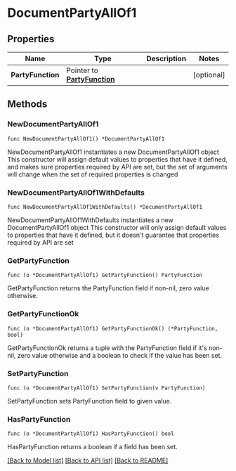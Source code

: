 # DocumentPartyAllOf1

## Properties

Name | Type | Description | Notes
------------ | ------------- | ------------- | -------------
**PartyFunction** | Pointer to [**PartyFunction**](PartyFunction.md) |  | [optional] 

## Methods

### NewDocumentPartyAllOf1

`func NewDocumentPartyAllOf1() *DocumentPartyAllOf1`

NewDocumentPartyAllOf1 instantiates a new DocumentPartyAllOf1 object
This constructor will assign default values to properties that have it defined,
and makes sure properties required by API are set, but the set of arguments
will change when the set of required properties is changed

### NewDocumentPartyAllOf1WithDefaults

`func NewDocumentPartyAllOf1WithDefaults() *DocumentPartyAllOf1`

NewDocumentPartyAllOf1WithDefaults instantiates a new DocumentPartyAllOf1 object
This constructor will only assign default values to properties that have it defined,
but it doesn't guarantee that properties required by API are set

### GetPartyFunction

`func (o *DocumentPartyAllOf1) GetPartyFunction() PartyFunction`

GetPartyFunction returns the PartyFunction field if non-nil, zero value otherwise.

### GetPartyFunctionOk

`func (o *DocumentPartyAllOf1) GetPartyFunctionOk() (*PartyFunction, bool)`

GetPartyFunctionOk returns a tuple with the PartyFunction field if it's non-nil, zero value otherwise
and a boolean to check if the value has been set.

### SetPartyFunction

`func (o *DocumentPartyAllOf1) SetPartyFunction(v PartyFunction)`

SetPartyFunction sets PartyFunction field to given value.

### HasPartyFunction

`func (o *DocumentPartyAllOf1) HasPartyFunction() bool`

HasPartyFunction returns a boolean if a field has been set.


[[Back to Model list]](../README.md#documentation-for-models) [[Back to API list]](../README.md#documentation-for-api-endpoints) [[Back to README]](../README.md)


